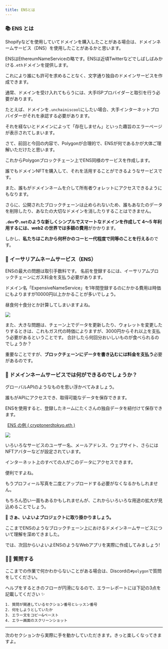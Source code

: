 ```yaml
---
title: ENSとは
---
```

### 📚 ENS とは

Shopifyなどを使用していてドメインを購入したことがある場合は、ドメインネームサービス（DNS）を使用したことがあるかと思います。

ENSはEthereumNameServiceの略です。ENSは近頃Twitterなどでしばしばみかける`.eth`ドメインを提供します。

これにより誰にも許可を求めることなく、文字通り独自のドメインサービスを作成できます。

通常、ドメインを受け入れてもらうには、大手ISPプロバイダーと取引を行う必要があります。

たとえば、ドメインを`.unchainiscool`にしたい場合、大手インターネットプロバイダーがそれを承認する必要があります。

それを経ないとドメインによって「存在しません」といった趣旨のエラーページが表示されてしまいます。

さて、前回と今回の内容で、Polygonが合理的で、ENSが何であるかが大体ご理解いただけたと思います。

これからPolygonブロックチェーン上でENS同様のサービスを作成します。

誰でもドメインNFTを購入して、それを活用することができるようなサービスです。

また、誰もがドメインネームを介して所有者ウォレットにアクセスできるようにもなります。

さらに、公開されたブロックチェーンは止められないため、誰もあなたのデータを削除したり、あなたの大切なドメインを消したりすることはできません。

**`.dev`や`.net`のような新しくシンプルでスマートなドメインを作成して 4〜5 年利用するには、web2 の世界では多額の費用**がかかります。

しかし、**私たちはこれから何杯かのコーヒー代程度で同等のことを行える**のです。

### 🤔 イーサリアムネームサービス（ENS）

ENSの最大の問題は取引手数料です。 名前を登録するには、イーサリアムブロックチェーンにガス料金を支払う必要があります。

ドメイン名「ExpensiveNameService」を1年間登録するのにかかる費用は時価にもよりますが10000円以上かかることが多いでしょう。

昼食何十食分とか計算してしまいますよね。

![](/images/Polygon-ENS-Domain/section-0/0_3_1.png)

また、大きな問題は、チェーン上でデータを更新したり、ウォレットを変更したりするときは、これもガス代の時価によりますが、3000円からそれ以上を支払う必要があるということです。 合計したら何回分おいしいものが食べられるのでしょうか？

重要なことですが、**ブロックチェーンにデータを書き込むには料金を支払う**必要があるのです。

### 🤖 ドメインネームサービスでは何ができるのでしょうか？

グローバルAPIのようなものを思い浮かべてみましょう。

誰もがAPIにアクセスでき、取得可能なデータを保存できます。

ENSを使用すると、登録したネームにたくさんの独自データを紐付けて保存できます。

&ensp;[ENS の例 ( cryptonerdtokyo.eth )](https://app.ens.domains/name/cryptonerdtokyo.eth/details)

![](/images/Polygon-ENS-Domain/section-0/0_3_2.png)

いろいろなサービスのユーザー名、メールアドレス、ウェブサイト、さらにはNFTアバターなどが設定されています。

インターネット上のすべての人がこのデータにアクセスできます。

便利ですよね。

もうプロフィール写真を二度とアップロードする必要がなくなるかもしれません。

もちろん恐い一面もあるかもしれませんが、これからいろいろな用途の拡大が見込めることでしょう。

**💪 さぁ、いよいよプロジェクトに取り掛かりましょう。**

ここまでENSのようなブロックチェーン上におけるドメインネームサービスについて理解を深めてきました。

では、次回からいよいよENSのようなWebアプリを実際に作成してみましょう!

### 🙋‍♂️ 質問する

ここまでの作業で何かわからないことがある場合は、Discordの`#polygon`で質問をしてください。

ヘルプをするときのフローが円滑になるので、エラーレポートには下記の3点を記載してください ✨

```
1. 質問が関連しているセクション番号とレッスン番号
2. 何をしようとしていたか
3. エラー文をコピー&ペースト
4. エラー画面のスクリーンショット
```

---

次のセクションから実際に手を動かしていただきます。きっと楽しくなってきますよ。

